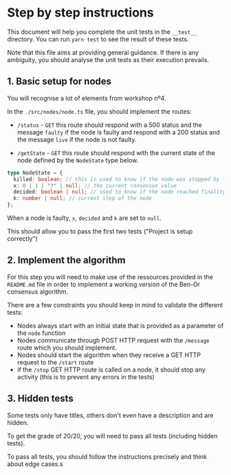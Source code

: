# Step by step instructions

This document will help you complete the unit tests in the `__test__` directory. You can run `yarn test` to see the result of these tests.

Note that this file aims at providing general guidance. If there is any ambiguity, you should analyse the unit tests as their execution prevails.

## 1. Basic setup for nodes

You will recognise a lot of elements from workshop nº4.

In the `./src/nodes/node.ts` file, you should implement the routes:

- `/status` - `GET`
this route should respond with a 500 status and the message `faulty` if the node is faulty and respond with a 200 status and the message `live` if the node is not faulty.

- `/getState` - `GET`
this route should respond with the current state of the node defined by the `NodeState` type below.
```ts
type NodeState = {
  killed: boolean; // this is used to know if the node was stopped by the /stop route. It's important for the unit tests but not very relevant for the Ben-Or implementation
  x: 0 | 1 | "?" | null; // the current consensus value
  decided: boolean | null; // used to know if the node reached finality
  k: number | null; // current step of the node
};
```
When a node is faulty, `x`, `decided` and `k` are set to `null`. 

This should allow you to pass the first two tests ("Project is setup correctly")

## 2. Implement the algorithm

For this step you will need to make use of the ressources provided in the `README.md` file in order to implement a working version of the Ben-Or consensus algorithm.

There are a few constraints you should keep in mind to validate the different tests:

- Nodes always start with an initial state that is provided as a parameter of the `node` function
- Nodes communicate through POST HTTP request with the `/message` route which you should implement.
- Nodes should start the algorithm when they receive a GET HTTP request to the `/start` route 
- if the `/stop` GET HTTP route is called on a node, it should stop any activity (this is to prevent any errors in the tests)

## 3. Hidden tests

Some tests only have titles, others don't even have a description and are hidden.

To get the grade of 20/20, you will need to pass all tests (including hidden tests). 

To pass all tests, you should follow the instructions precisely and think about edge cases.s